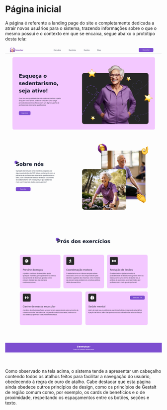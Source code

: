# Página inicial

A página é referente a landing page do site e completamente dedicada a atrair novos usuários para o sistema, trazendo informações sobre o que o mesmo possui e o contexto em que se encaixa, segue abaixo o protótipo desta tela:

<img alt="Landing page do site" src="../../.github/img/telas/home/home.png" width="800"/>

<br/>
<br/>
<br/>

Como observado na tela acima, o sistema tende a apresentar um cabeçalho contendo todos os atalhos feitos para facilitar a navegação do usuário, obedecendo à regra de ouro de atalho. Cabe destacar que esta página ainda obedece outros princípios de design, como os princípios de Gestalt de região comum como, por exemplo, os cards de benefícios e o de proximidade, respeitando os espaçamentos entre os botões, seções e texto.
